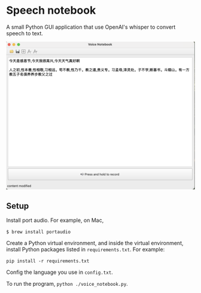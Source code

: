 # Speech notebook

A small Python GUI application that use OpenAI's whisper to convert speech to text.

![ui](voice_notebook_ui.png)

## Setup

Install port audio. For example, on Mac,
```shell
$ brew install portaudio
```

Create a Python virtual environment, and inside the virtual environment, install Python packages listed in `requirements.txt`. For example:
```shell
pip install -r requirements.txt
```
Config the language you use in `config.txt`.

To run the program, `python ./voice_notebook.py`.

